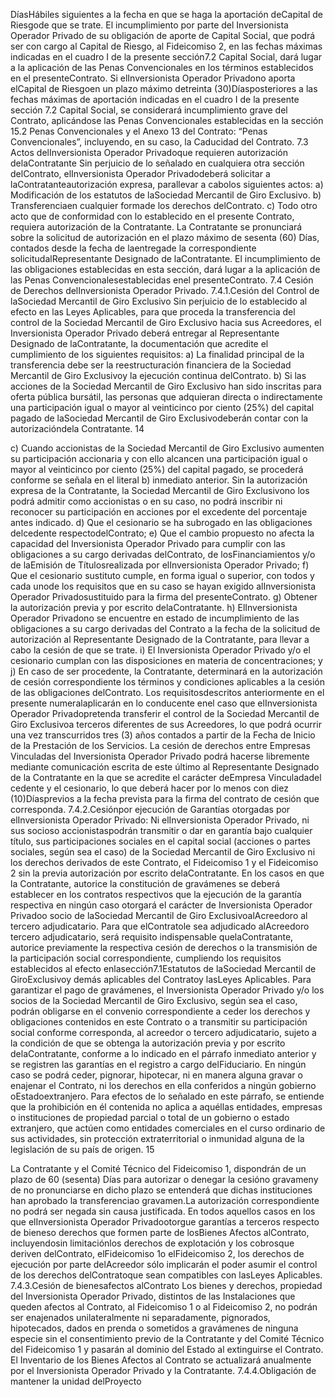 DíasHábiles siguientes a la fecha en que se haga la aportación deCapital de Riesgode que se trate.
El incumplimiento por parte del Inversionista Operador Privado de su obligación de aporte de Capital Social, que podrá
ser con cargo al Capital de Riesgo, al Fideicomiso 2, en las fechas máximas indicadas en el cuadro I de la presente
sección7.2 Capital Social, dará lugar a la aplicación de las Penas Convencionales en los términos establecidos en el
presenteContrato.
Si elInversionista Operador Privadono aporta elCapital de Riesgoen un plazo máximo detreinta (30)Díasposteriores a
las fechas máximas de aportación indicadas en el cuadro I de la presente sección 7.2 Capital Social, se considerará
incumplimiento grave del Contrato, aplicándose las Penas Convencionales establecidas en la sección 15.2 Penas
Convencionales y el Anexo 13 del Contrato: “Penas Convencionales”, incluyendo, en su caso, la Caducidad del
Contrato.
7.3 Actos delInversionista Operador Privadoque requieren autorización delaContratante
Sin perjuicio de lo señalado en cualquiera otra sección delContrato, elInversionista Operador Privadodeberá solicitar a
laContratanteautorización expresa, parallevar a cabolos siguientes actos:
a) Modificación de los estatutos de laSociedad Mercantil de Giro Exclusivo.
b) Transferenciaen cualquier formade los derechos delContrato.
c) Todo otro acto que de conformidad con lo establecido en el presente Contrato, requiera autorización de la
Contratante.
La Contratante se pronunciará sobre la solicitud de autorización en el plazo máximo de sesenta (60) Días, contados
desde la fecha de laentregade la correspondiente solicitudalRepresentante Designado de laContratante.
El incumplimiento de las obligaciones establecidas en esta sección, dará lugar a la aplicación de las Penas
Convencionalesestablecidas enel presenteContrato.
7.4 Cesión de Derechos delInversionista Operador Privado.
7.4.1.Cesión del Control de laSociedad Mercantil de Giro Exclusivo
Sin perjuicio de lo establecido al efecto en las Leyes Aplicables, para que proceda la transferencia del control de la
Sociedad Mercantil de Giro Exclusivo hacia sus Acreedores, el Inversionista Operador Privado deberá entregar al
Representante Designado de laContratante, la documentación que acredite el cumplimiento de los siguientes requisitos:
a) La finalidad principal de la transferencia debe ser la reestructuración financiera de la Sociedad Mercantil de
Giro Exclusivoy la ejecución continua delContrato.
b) Si las acciones de la Sociedad Mercantil de Giro Exclusivo han sido inscritas para oferta pública bursátil, las
personas que adquieran directa o indirectamente una participación igual o mayor al veinticinco por ciento
(25%) del capital pagado de laSociedad Mercantil de Giro Exclusivodeberán contar con la autorizacióndela
Contratante.
14

c) Cuando accionistas de la Sociedad Mercantil de Giro Exclusivo aumenten su participación accionaria y con
ello alcancen una participación igual o mayor al veinticinco por ciento (25%) del capital pagado, se procederá
conforme se señala en el literal b) inmediato anterior. Sin la autorización expresa de la Contratante, la
Sociedad Mercantil de Giro Exclusivono los podrá admitir como accionistas o en su caso, no podrá inscribir ni
reconocer su participación en acciones por el excedente del porcentaje antes indicado.
d) Que el cesionario se ha subrogado en las obligaciones delcedente respectodelContrato;
e) Que el cambio propuesto no afecta la capacidad del Inversionista Operador Privado para cumplir con las
obligaciones a su cargo derivadas delContrato, de losFinanciamientos y/o de laEmisión de Títulosrealizada
por elInversionista Operador Privado;
f) Que el cesionario sustituto cumple, en forma igual o superior, con todos y cada unode los requisitos que en su
caso se hayan exigido alInversionista Operador Privadosustituido para la firma del presenteContrato.
g) Obtener la autorización previa y por escrito delaContratante.
h) ElInversionista Operador Privadono se encuentre en estado de incumplimiento de las obligaciones a su cargo
derivadas del Contrato a la fecha de la solicitud de autorización al Representante Designado de la
Contratante, para llevar a cabo la cesión de que se trate.
i) El Inversionista Operador Privado y/o el cesionario cumplan con las disposiciones en materia de
concentraciones; y
j) En caso de ser procedente, la Contratante, determinará en la autorización de cesión correspondiente los
términos y condiciones aplicables a la cesión de las obligaciones delContrato.
Los requisitosdescritos anteriormente en el presente numeralaplicarán en lo conducente enel caso que elInversionista
Operador Privadopretenda transferir el control de la Sociedad Mercantil de Giro Exclusivoa terceros diferentes de sus
Acreedores, lo que podrá ocurrir una vez transcurridos tres (3) años contados a partir de la Fecha de Inicio de la
Prestación de los Servicios.
La cesión de derechos entre Empresas Vinculadas del Inversionista Operador Privado podrá hacerse libremente
mediante comunicación escrita de este último al Representante Designado de la Contratante en la que se acredite el
carácter deEmpresa Vinculadadel cedente y el cesionario, lo que deberá hacer por lo menos con diez (10)Díasprevios
a la fecha prevista para la firma del contrato de cesión que corresponda.
7.4.2.Cesiónpor ejecución de Garantías otorgadas por elInversionista Operador Privado:
Ni elInversionista Operador Privado, ni sus socioso accionistaspodrán transmitir o dar en garantía bajo cualquier título,
sus participaciones sociales en el capital social (acciones o partes sociales, según sea el caso) de la Sociedad Mercantil
de Giro Exclusivo ni los derechos derivados de este Contrato, el Fideicomiso 1 y el Fideicomiso 2 sin la previa
autorización por escrito delaContratante.
En los casos en que la Contratante, autorice la constitución de gravámenes se deberá establecer en los contratos
respectivos que la ejecución de la garantía respectiva en ningún caso otorgará el carácter de Inversionista Operador
Privadoo socio de laSociedad Mercantil de Giro ExclusivoalAcreedoro al tercero adjudicatario. Para que elContratole
sea adjudicado alAcreedoro tercero adjudicatario, será requisito indispensable quelaContratante, autorice previamente
la respectiva cesión de derechos o la transmisión de la participación social correspondiente, cumpliendo los requisitos
establecidos al efecto enlasección7.1Estatutos de laSociedad Mercantil de GiroExclusivoy demás aplicables del
Contratoy lasLeyes Aplicables.
Para garantizar el pago de gravámenes, el Inversionista Operador Privado y/o los socios de la Sociedad Mercantil de
Giro Exclusivo, según sea el caso, podrán obligarse en el convenio correspondiente a ceder los derechos y obligaciones
contenidos en este Contrato o a transmitir su participación social conforme corresponda, al acreedor o tercero
adjudicatario, sujeto a la condición de que se obtenga la autorización previa y por escrito delaContratante, conforme a lo
indicado en el párrafo inmediato anterior y se registren las garantías en el registro a cargo delFiduciario.
En ningún caso se podrá ceder, pignorar, hipotecar, ni en manera alguna gravar o enajenar el Contrato, ni los derechos
en ella conferidos a ningún gobierno oEstadoextranjero. Para efectos de lo señalado en este párrafo, se entiende que la
prohibición en él contenida no aplica a aquéllas entidades, empresas o instituciones de propiedad parcial o total de un
gobierno o estado extranjero, que actúen como entidades comerciales en el curso ordinario de sus actividades, sin
protección extraterritorial o inmunidad alguna de la legislación de su país de origen.
15

La Contratante y el Comité Técnico del Fideicomiso 1, dispondrán de un plazo de 60 (sesenta) Días para autorizar o
denegar la cesióno gravameny de no pronunciarse en dicho plazo se entenderá que dichas instituciones han aprobado
la transferenciao gravamen.La autorización correspondiente no podrá ser negada sin causa justificada.
En todos aquellos casos en los que elInversionista Operador Privadootorgue garantías a terceros respecto de bieneso
derechos que formen parte de losBienes Afectos alContrato, incluyendosin limitaciónlos derechos de explotación y los
cobrosque deriven delContrato, elFideicomiso 1o elFideicomiso 2, los derechos de ejecución por parte delAcreedor
sólo implicarán el poder asumir el control de los derechos delContratoque sean compatibles con lasLeyes Aplicables.
7.4.3.Cesión de bienesafectos alContrato
Los bienes y derechos, propiedad del Inversionista Operador Privado, distintos de las Instalaciones que queden afectos
al Contrato, al Fideicomiso 1 o al Fideicomiso 2, no podrán ser enajenados unilateralmente ni separadamente,
pignorados, hipotecados, dados en prenda o sometidos a gravámenes de ninguna especie sin el consentimiento previo
de la Contratante y del Comité Técnico del Fideicomiso 1 y pasarán al dominio del Estado al extinguirse el Contrato.
El Inventario de los Bienes Afectos al Contrato se actualizará anualmente por el Inversionista Operador Privado y la
Contratante.
7.4.4.Obligación de mantener la unidad delProyecto
